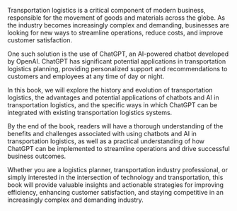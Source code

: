 

Transportation logistics is a critical component of modern business, responsible for the movement of goods and materials across the globe. As the industry becomes increasingly complex and demanding, businesses are looking for new ways to streamline operations, reduce costs, and improve customer satisfaction.

One such solution is the use of ChatGPT, an AI-powered chatbot developed by OpenAI. ChatGPT has significant potential applications in transportation logistics planning, providing personalized support and recommendations to customers and employees at any time of day or night.

In this book, we will explore the history and evolution of transportation logistics, the advantages and potential applications of chatbots and AI in transportation logistics, and the specific ways in which ChatGPT can be integrated with existing transportation logistics systems.

By the end of the book, readers will have a thorough understanding of the benefits and challenges associated with using chatbots and AI in transportation logistics, as well as a practical understanding of how ChatGPT can be implemented to streamline operations and drive successful business outcomes.

Whether you are a logistics planner, transportation industry professional, or simply interested in the intersection of technology and transportation, this book will provide valuable insights and actionable strategies for improving efficiency, enhancing customer satisfaction, and staying competitive in an increasingly complex and demanding industry.
